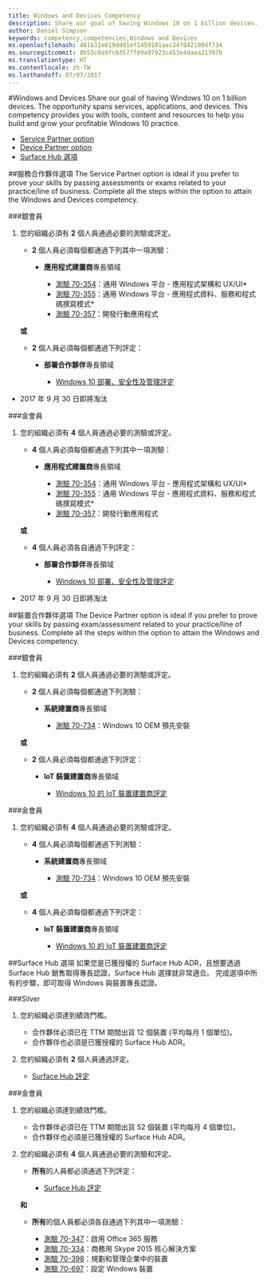 ```yaml
---
title: Windows and Devices Competency
description: Share our goal of having Windows 10 on 1 billion devices. The opportunity spans services, applications, and devices. This competency provides you with tools, content and resources to help you build and grow your profitable Windows 10 practice.
author: Daniel Simpson
keywords: competency,competencies,Windows and Devices
ms.openlocfilehash: 481b31e019ddd1ef1459101aec24f8421094f734
ms.sourcegitcommit: 8b55c0a9fc63577f09a97923c453e4daea21397b
ms.translationtype: HT
ms.contentlocale: zh-TW
ms.lasthandoff: 07/07/2017
---
```

#<a name="windows-and-devices"></a>Windows and Devices 
Share our goal of having Windows 10 on 1 billion devices. The opportunity spans services, applications, and devices. This competency provides you with tools, content and resources to help you build and grow your profitable Windows 10 practice.

- [Service Partner option](#service-partner-option)
- [Device Partner option](#device-partner-option)
- [Surface Hub 選項](#surface-hub-option)

##<a name="service-partner-option"></a>服務合作夥伴選項
The Service Partner option is ideal if you prefer to prove your skills by passing assessments or exams related to your practice/line of business. Complete all the steps within the option to attain the Windows and Devices competency.

###<a name="silver"></a>銀會員
1. 您的組織必須有 **2** 個人員通過必要的測驗或評定。

    - **2** 個人員必須每個都通過下列其中一項測驗：

        - **應用程式建置商**專長領域

            - [測驗 70-354](https://www.microsoft.com/en-us/learning/exam-70-354.aspx)：通用 Windows 平台 - 應用程式架構和 UX/UI*
            - [測驗 70-355](https://www.microsoft.com/en-us/learning/exam-70-355.aspx)：通用 Windows 平台 - 應用程式資料、服務和程式碼撰寫模式*
            - [測驗 70-357](https://www.microsoft.com/en-us/learning/exam-70-357.aspx)：開發行動應用程式

    **或**

    - **2** 個人員必須每個都通過下列評定：

        - **部署合作夥伴**專長領域

            - [Windows 10 部署、安全性及管理評定](https://partneruniversity.microsoft.com/?whr=uri:MicrosoftAccount&courseId=16022&scoId=eGcisv8BC_3806265419)

* 2017 年 9 月 30 日即將淘汰

###<a name="gold"></a>金會員
1. 您的組織必須有 **4** 個人員通過必要的測驗或評定。
    - **4** 個人員必須每個都通過下列其中一項測驗：
        - **應用程式建置商**專長領域

            - [測驗 70-354](https://www.microsoft.com/en-us/learning/exam-70-354.aspx)：通用 Windows 平台 - 應用程式架構和 UX/UI*
            - [測驗 70-355](https://www.microsoft.com/en-us/learning/exam-70-355.aspx)：通用 Windows 平台 - 應用程式資料、服務和程式碼撰寫模式*
            - [測驗 70-357](https://www.microsoft.com/en-us/learning/exam-70-357.aspx)：開發行動應用程式

    **或**

    - **4** 個人員必須各自通過下列評定：

        - **部署合作夥伴**專長領域

            - [Windows 10 部署、安全性及管理評定](https://partneruniversity.microsoft.com/?whr=uri:MicrosoftAccount&courseId=16022&scoId=eGcisv8BC_3806265419)

* 2017 年 9 月 30 日即將淘汰

##<a name="device-partner-option"></a>裝置合作夥伴選項
The Device Partner option is ideal if you prefer to prove your skills by passing exam/assessment related to your practice/line of business. Complete all the steps within the option to attain the Windows and Devices competency.

###<a name="silver"></a>銀會員
1. 您的組織必須有 **2** 個人員通過必要的測驗或評定。

    - **2** 個人員必須每個都通過下列測驗：

        - **系統建置商**專長領域

            - [測驗 70-734](https://www.microsoft.com/en-us/learning/exam-70-734.aspx)：Windows 10 OEM 預先安裝

    **或**

    - **2** 個人員必須每個都通過下列評定：

        - **IoT 裝置建置商**專長領域

            - [Windows 10 的 IoT 裝置建置商評定](https://partneruniversity.microsoft.com/?whr=uri:MicrosoftAccount&courseId=15887&scoId=mwJPK2B8B_9004778676)

###<a name="gold"></a>金會員
1. 您的組織必須有 **4** 個人員通過必要的測驗或評定。

    - **4** 個人員必須每個都通過下列測驗：

        - **系統建置商**專長領域

            - [測驗 70-734](https://www.microsoft.com/en-us/learning/exam-70-734.aspx)：Windows 10 OEM 預先安裝

    **或**

    - **4** 個人員必須每個都通過下列評定：

        - **IoT 裝置建置商**專長領域
        
            - [Windows 10 的 IoT 裝置建置商評定](https://partneruniversity.microsoft.com/?whr=uri:MicrosoftAccount&courseId=15887&scoId=mwJPK2B8B_9004778676)

##<a name="surface-hub-option"></a>Surface Hub 選項
如果您是已獲授權的 Surface Hub ADR，且想要透過 Surface Hub 銷售取得專長認證，Surface Hub 選擇就非常適合。 完成選項中所有的步驟，即可取得 Windows 與裝置專長認證。

###<a name="silver"></a>Silver
1. 您的組織必須達到績效門檻。

    - 合作夥伴必須已在 TTM 期間出貨 12 個裝置 (平均每月 1 個單位)。
    - 合作夥伴也必須是已獲授權的 Surface Hub ADR。

2. 您的組織必須有 **2** 個人員通過評定。

    - [Surface Hub 評定](https://PartnerUniversity.microsoft.com?whr=uri:MicrosoftAccount&courseId=16722&scoId=jcNMRQouC_5906265419)


###<a name="gold"></a>金會員
1. 您的組織必須達到績效門檻。

    - 合作夥伴必須已在 TTM 期間出貨 52 個裝置 (平均每月 4 個單位)。
    - 合作夥伴也必須是已獲授權的 Surface Hub ADR。

2. 您的組織必須有 **4** 個人員通過必要的測驗和評定。

    - **所有**的人員都必須通過下列評定：
    
        - [Surface Hub 評定](https://PartnerUniversity.microsoft.com?whr=uri:MicrosoftAccount&courseId=16722&scoId=jcNMRQouC_5906265419)
    
    **和**

    - **所有**的個人員都必須各自通過下列其中一項測驗：

        - [測驗 70-347](https://www.microsoft.com/en-us/learning/exam-70-347.aspx)：啟用 Office 365 服務
        - [測驗 70-334](https://www.microsoft.com/en-us/learning/exam-70-334.aspx)：商務用 Skype 2015 核心解決方案 
        - [測驗 70-398](https://www.microsoft.com/en-us/learning/exam-70-398.aspx)：規劃和管理企業中的裝置
        - [測驗 70-697](https://www.microsoft.com/en-us/learning/exam-70-697.aspx)：設定 Windows 裝置 



      



 


